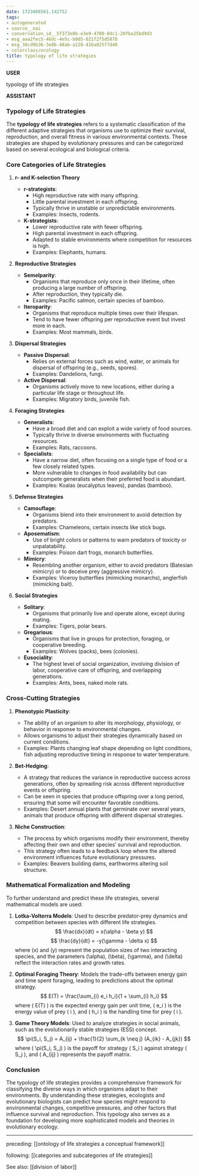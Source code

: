 ```yaml
---
date: 1723406561.142752
tags:
- autogenerated
- source__oai
- conversation_id__5f373e0b-e3e9-4700-8dc1-20fba25bd9d3
- msg_aaa2fec5-46dc-4e5c-b0d5-821f2f5d5878
- msg_38cd9b36-3e8b-48ab-a228-416a025f7d40
- colorclass/ecology
title: typology of life strategies
---
```


**USER**

typology of life strategies


**ASSISTANT**

### Typology of Life Strategies

The **typology of life strategies** refers to a systematic classification of the different adaptive strategies that organisms use to optimize their survival, reproduction, and overall fitness in various environmental contexts. These strategies are shaped by evolutionary pressures and can be categorized based on several ecological and biological criteria.

### Core Categories of Life Strategies

1. **r- and K-selection Theory**
   - **r-strategists**:
     - High reproductive rate with many offspring.
     - Little parental investment in each offspring.
     - Typically thrive in unstable or unpredictable environments.
     - Examples: Insects, rodents.
   - **K-strategists**:
     - Lower reproductive rate with fewer offspring.
     - High parental investment in each offspring.
     - Adapted to stable environments where competition for resources is high.
     - Examples: Elephants, humans.

2. **Reproductive Strategies**
   - **Semelparity**:
     - Organisms that reproduce only once in their lifetime, often producing a large number of offspring.
     - After reproduction, they typically die.
     - Examples: Pacific salmon, certain species of bamboo.
   - **Iteroparity**:
     - Organisms that reproduce multiple times over their lifespan.
     - Tend to have fewer offspring per reproductive event but invest more in each.
     - Examples: Most mammals, birds.

3. **Dispersal Strategies**
   - **Passive Dispersal**:
     - Relies on external forces such as wind, water, or animals for dispersal of offspring (e.g., seeds, spores).
     - Examples: Dandelions, fungi.
   - **Active Dispersal**:
     - Organisms actively move to new locations, either during a particular life stage or throughout life.
     - Examples: Migratory birds, juvenile fish.

4. **Foraging Strategies**
   - **Generalists**:
     - Have a broad diet and can exploit a wide variety of food sources.
     - Typically thrive in diverse environments with fluctuating resources.
     - Examples: Rats, raccoons.
   - **Specialists**:
     - Have a narrow diet, often focusing on a single type of food or a few closely related types.
     - More vulnerable to changes in food availability but can outcompete generalists when their preferred food is abundant.
     - Examples: Koalas (eucalyptus leaves), pandas (bamboo).

5. **Defense Strategies**
   - **Camouflage**:
     - Organisms blend into their environment to avoid detection by predators.
     - Examples: Chameleons, certain insects like stick bugs.
   - **Aposematism**:
     - Use of bright colors or patterns to warn predators of toxicity or unpalatability.
     - Examples: Poison dart frogs, monarch butterflies.
   - **Mimicry**:
     - Resembling another organism, either to avoid predators (Batesian mimicry) or to deceive prey (aggressive mimicry).
     - Examples: Viceroy butterflies (mimicking monarchs), anglerfish (mimicking bait).

6. **Social Strategies**
   - **Solitary**:
     - Organisms that primarily live and operate alone, except during mating.
     - Examples: Tigers, polar bears.
   - **Gregarious**:
     - Organisms that live in groups for protection, foraging, or cooperative breeding.
     - Examples: Wolves (packs), bees (colonies).
   - **Eusociality**:
     - The highest level of social organization, involving division of labor, cooperative care of offspring, and overlapping generations.
     - Examples: Ants, bees, naked mole rats.

### Cross-Cutting Strategies

1. **Phenotypic Plasticity**:
   - The ability of an organism to alter its morphology, physiology, or behavior in response to environmental changes.
   - Allows organisms to adjust their strategies dynamically based on current conditions.
   - Examples: Plants changing leaf shape depending on light conditions, fish adjusting reproductive timing in response to water temperature.

2. **Bet-Hedging**:
   - A strategy that reduces the variance in reproductive success across generations, often by spreading risk across different reproductive events or offspring.
   - Can be seen in species that produce offspring over a long period, ensuring that some will encounter favorable conditions.
   - Examples: Desert annual plants that germinate over several years, animals that produce offspring with different dispersal strategies.

3. **Niche Construction**:
   - The process by which organisms modify their environment, thereby affecting their own and other species’ survival and reproduction.
   - This strategy often leads to a feedback loop where the altered environment influences future evolutionary pressures.
   - Examples: Beavers building dams, earthworms altering soil structure.

### Mathematical Formalization and Modeling

To further understand and predict these life strategies, several mathematical models are used:

1. **Lotka-Volterra Models**:
   Used to describe predator-prey dynamics and competition between species with different life strategies.
   $$ \frac{dx}{dt} = x(\alpha - \beta y) $$
   $$ \frac{dy}{dt} = -y(\gamma - \delta x) $$
   where \(x\) and \(y\) represent the population sizes of two interacting species, and the parameters \(\alpha\), \(\beta\), \(\gamma\), and \(\delta\) reflect the interaction rates and growth rates.

2. **Optimal Foraging Theory**:
   Models the trade-offs between energy gain and time spent foraging, leading to predictions about the optimal strategy.
   $$ E(T) = \frac{\sum_{i} e_i h_i}{1 + \sum_{i} h_i} $$
   where \( E(T) \) is the expected energy gain per unit time, \( e_i \) is the energy value of prey \( i \), and \( h_i \) is the handling time for prey \( i \).

3. **Game Theory Models**:
   Used to analyze strategies in social animals, such as the evolutionarily stable strategies (ESS) concept.
   $$ \pi(S_i, S_j) = A_{ij} + \frac{1}{2} \sum_{k \neq j} (A_{ik} - A_{jk}) $$
   where \( \pi(S_i, S_j) \) is the payoff for strategy \( S_i \) against strategy \( S_j \), and \( A_{ij} \) represents the payoff matrix.

### Conclusion

The typology of life strategies provides a comprehensive framework for classifying the diverse ways in which organisms adapt to their environments. By understanding these strategies, ecologists and evolutionary biologists can predict how species might respond to environmental changes, competitive pressures, and other factors that influence survival and reproduction. This typology also serves as a foundation for developing more sophisticated models and theories in evolutionary ecology.


---

preceding: [[ontology of life strategies a conceptual framework]]  


following: [[categories and subcategories of life strategies]]

See also: [[division of labor]]